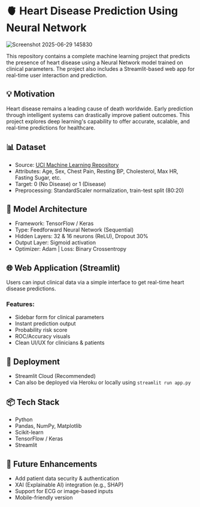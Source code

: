 # 🫀 Heart Disease Prediction Using Neural Network
![Screenshot 2025-06-29 145830](https://github.com/user-attachments/assets/4a2b3082-e5a0-4b2e-b5ba-7ed480120e3c)

This repository contains a complete machine learning project that predicts the presence of heart disease using a Neural Network model trained on clinical parameters. The project also includes a Streamlit-based web app for real-time user interaction and prediction.

## 💡 Motivation

Heart disease remains a leading cause of death worldwide. Early prediction through intelligent systems can drastically improve patient outcomes. This project explores deep learning's capability to offer accurate, scalable, and real-time predictions for healthcare.

## 📊 Dataset

- Source: [UCI Machine Learning Repository](https://archive.ics.uci.edu/ml/datasets/heart+Disease)
- Attributes: Age, Sex, Chest Pain, Resting BP, Cholesterol, Max HR, Fasting Sugar, etc.
- Target: 0 (No Disease) or 1 (Disease)
- Preprocessing: StandardScaler normalization, train-test split (80:20)

## 🧠 Model Architecture

- Framework: TensorFlow / Keras
- Type: Feedforward Neural Network (Sequential)
- Hidden Layers: 32 & 16 neurons (ReLU), Dropout 30%
- Output Layer: Sigmoid activation
- Optimizer: Adam | Loss: Binary Crossentropy

## 🌐 Web Application (Streamlit)

Users can input clinical data via a simple interface to get real-time heart disease predictions.

### Features:
- Sidebar form for clinical parameters
- Instant prediction output
- Probability risk score
- ROC/Accuracy visuals
- Clean UI/UX for clinicians & patients

## 🚀 Deployment

- Streamlit Cloud (Recommended)
- Can also be deployed via Heroku or locally using `streamlit run app.py`

## 📦 Tech Stack

- Python
- Pandas, NumPy, Matplotlib
- Scikit-learn
- TensorFlow / Keras
- Streamlit

## 🔐 Future Enhancements

- Add patient data security & authentication
- XAI (Explainable AI) integration (e.g., SHAP)
- Support for ECG or image-based inputs
- Mobile-friendly version



